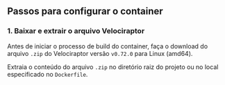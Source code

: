 ## Passos para configurar o container

### 1. Baixar e extrair o arquivo Velociraptor

Antes de iniciar o processo de build do container, faça o download do arquivo `.zip` do Velociraptor versão `v0.72.0` para Linux (amd64).

Extraia o conteúdo do arquivo `.zip` no diretório raiz do projeto ou no local especificado no `Dockerfile`.
